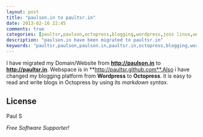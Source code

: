 ```yaml
---
layout: post
title: "paulson.in to paultsr.in"
date: 2013-02-16 22:45
comments: true
categories: [paultsr,paulson,octopress,blogging,wordpress,joss linux,website]
description: "paulson.in have been migrated to paultsr.in"
keywords: "paultsr,paulson,paulson.in,paultsr.in,octopress,blogging,wordpress,joss linux,website"
---
```


I have migrated my Domain/Website from **http://paulson.in** to **http://paultsr.in**. Webspace is in **http://paultsr.github.com**.Also i have changed my blogging platform from **Wordpress** to **Octopress**. it is easy to read and write blogs in Octopress by using its *markdown syntax*.

License
-

Paul S

*Free Software Supporter!*

